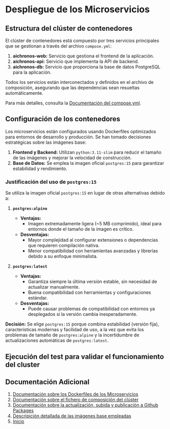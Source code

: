 # Despliegue de los Microservicios

## Estructura del clúster de contenedores

El clúster de contenedores está compuesto por tres servicios principales que se gestionan a través del archivo `compose.yml`:

1. **aichronos-web:** Servicio que gestiona el frontend de la aplicación.
2. **aichronos-api:** Servicio que implementa la API de backend.
3. **aichronos-db:** Servicio que proporciona la base de datos PostgreSQL para la aplicación.

Todos los servicios están interconectados y definidos en el archivo de composición, asegurando que las dependencias sean resueltas automáticamente.

Para más detalles, consulta la [Documentación del compose.yml](./hito4/compose.md).


## Configuración de los contenedores

Los microservicios están configurados usando Dockerfiles optimizados para entornos de desarrollo y producción. Se han tomado decisiones estratégicas sobre las imágenes base:

1. **Frontend y Backend:** Utilizan `python:3.11-slim` para reducir el tamaño de las imágenes y mejorar la velocidad de construcción.
2. **Base de Datos:** Se emplea la imagen oficial `postgres:15` para garantizar estabilidad y rendimiento.

### Justificación del uso de `postgres:15`

Se utiliza la imagen oficial `postgres:15` en lugar de otras alternativas debido a:

1. **`postgres:alpine`**
   - **Ventajas:**
     - Imagen extremadamente ligera (~5 MB comprimido), ideal para entornos donde el tamaño de la imagen es crítico.
   - **Desventajas:**
     - Mayor complejidad al configurar extensiones o dependencias que requieren compilación nativa.
     - Menor compatibilidad con herramientas avanzadas y librerías debido a su enfoque minimalista.

2. **`postgres:latest`**
   - **Ventajas:**
     - Garantiza siempre la última versión estable, sin necesidad de actualizar manualmente.
     - Buena compatibilidad con herramientas y configuraciones estándar.
   - **Desventajas:**
     - Puede causar problemas de compatibilidad con entornos ya desplegados si la versión cambia inesperadamente.

**Decisión:** Se elige `postgres:15` porque combina estabilidad (versión fija), características modernas y facilidad de uso, a la vez que evita los problemas de tamaño de `postgres:alpine` y la incertidumbre de actualizaciones automáticas de `postgres:latest`.

## Ejecución del test para validar el funcionamiento del cluster

## Documentación Adicional

1. [Documentación sobre los Dockerfiles de los Microservicios](./hito4/dockerfiles.md)
2. [Documentación sobre el fichero de composición del clúster](./hito4/compose.md)
3. [Documentación sobre la actualización, subida y publicación a Github Packages](./hito4/github_packages.md)
4. [Descripición detallada de las imágenes base empleadas](./hito4/base_image.md)
5. [Inicio](../README.md)
